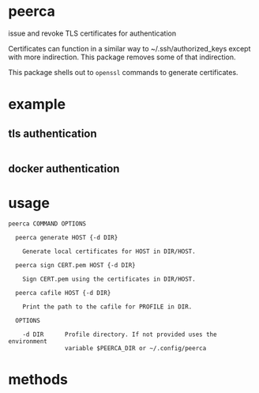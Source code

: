 # peerca

issue and revoke TLS certificates for authentication

Certificates can function in a similar way to ~/.ssh/authorized_keys except with
more indirection. This package removes some of that indirection.

This package shells out to `openssl` commands to generate certificates.

# example

## tls authentication

``` js
```

## docker authentication

# usage

```
peerca COMMAND OPTIONS

  peerca generate HOST {-d DIR}
 
    Generate local certificates for HOST in DIR/HOST.

  peerca sign CERT.pem HOST {-d DIR}

    Sign CERT.pem using the certificates in DIR/HOST.

  peerca cafile HOST {-d DIR}

    Print the path to the cafile for PROFILE in DIR.

  OPTIONS
  
    -d DIR      Profile directory. If not provided uses the environment
                variable $PEERCA_DIR or ~/.config/peerca

```

# methods

``` js

```
